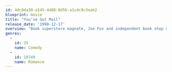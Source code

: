 ```yaml
---
id: 4dc8da30-a545-4488-8d5b-a1cdc9c3eab2
blueprint: movie
title: "You've Got Mail"
release_date: '1998-12-17'
overview: "Book superstore magnate, Joe Fox and independent book shop owner, Kathleen Kelly fall in love in the anonymity of the Internet – both blissfully unaware that he's putting her out of business."
genres:
  -
    id: 35
    name: Comedy
  -
    id: 10749
    name: Romance
---
```

